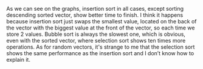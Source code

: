 As we can see on the graphs, insertion sort in all cases, except sorting descending sorted vector, show better time to finish. I think it happens because insertion sort just swaps the smallest value, located on the back of the vector with the biggest value at the front of the vector, so each time we store 2 values. Bubble sort is always the slowest one, which is obvious, even with the sorted vector, where selection sort shows ten times more operations. As for random vectors, it's strange to me that the selection sort shows the same performance as the insertion sort and I don’t know how to explain it.

